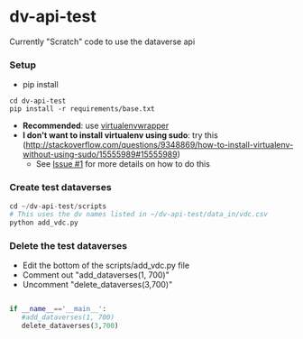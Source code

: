 dv-api-test
===========

Currently "Scratch" code to use the dataverse api

### Setup 

+ pip install 

```
cd dv-api-test
pip install -r requirements/base.txt
```
+ **Recommended**: use [virtualenvwrapper](http://virtualenvwrapper.readthedocs.org/en/latest/install.html#basic-installation)
+ **I don't want to install virtualenv using sudo**: try this (http://stackoverflow.com/questions/9348869/how-to-install-virtualenv-without-using-sudo/15555989#15555989)
  + See [Issue #1](https://github.com/IQSS/dv-api-test/issues/1) for more details on how to do this

### Create test dataverses

```python
cd ~/dv-api-test/scripts
# This uses the dv names listed in ~/dv-api-test/data_in/vdc.csv
python add_vdc.py
``` 

### Delete the test dataverses

+ Edit the bottom of the scripts/add_vdc.py file
+ Comment out "add_dataverses(1, 700)"
+ Uncomment "delete_dataverses(3,700)"
```python

if __name__=='__main__':
   #add_dataverses(1, 700)
   delete_dataverses(3,700)
```
